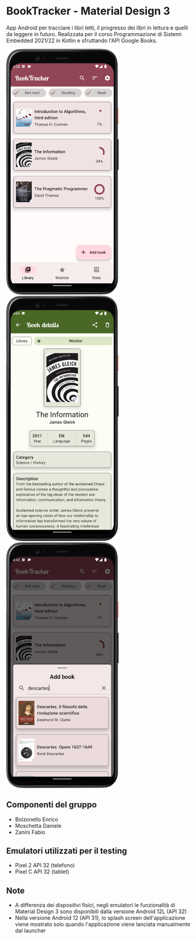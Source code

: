 # BookTracker - Material Design 3
App Android per tracciare i libri letti, il progresso dei libri in lettura e quelli da leggere in futuro. Realizzata per il corso Programmazione di Sistemi Embedded 2021/22 in Kotlin e sfruttando l'API Google Books.

<p float="center">
  <img src="https://github.com/enricobolzonello/BookTracker/blob/master/images/mainactivity1.png" width="300" />
  <img src="https://github.com/enricobolzonello/BookTracker/blob/master/images/bookdetail.png" width="300" /> 
  <img src="https://github.com/enricobolzonello/BookTracker/blob/master/images/add_small.png" width="300" />
</p>

## Componenti del gruppo
- Bolzonello Enrico
- Moschetta Daniele
- Zanini Fabio
## Emulatori utilizzati per il testing
- Pixel 2 API 32 (telefono)
- Pixel C API 32 (tablet)
## Note
- A differenza dei dispositivi fisici, negli emulatori le funzionalità di Material Design 3 sono disponibili dalla versione Android 12L (API 32)
- Nella versione Android 12 (API 31), lo splash screen dell'applicazione viene mostrato solo quando l'applicazione viene lanciata manualmente dal launcher

